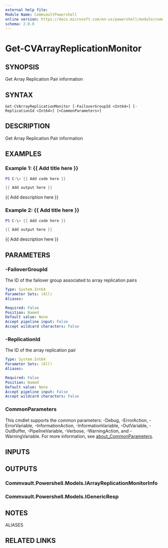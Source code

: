 ```yaml
---
external help file:
Module Name: CommvaultPowershell
online version: https://docs.microsoft.com/en-us/powershell/module/commvaultpowershell/get-cvarrayreplicationmonitor
schema: 2.0.0
---
```


# Get-CVArrayReplicationMonitor

## SYNOPSIS
Get Array Replication Pair information

## SYNTAX

```
Get-CVArrayReplicationMonitor [-FailoverGroupId <Int64>] [-ReplicationId <Int64>] [<CommonParameters>]
```

## DESCRIPTION
Get Array Replication Pair information

## EXAMPLES

### Example 1: {{ Add title here }}
```powershell
PS C:\> {{ Add code here }}

{{ Add output here }}
```

{{ Add description here }}

### Example 2: {{ Add title here }}
```powershell
PS C:\> {{ Add code here }}

{{ Add output here }}
```

{{ Add description here }}

## PARAMETERS

### -FailoverGroupId
The ID of the failover group associated to array replication pairs

```yaml
Type: System.Int64
Parameter Sets: (All)
Aliases:

Required: False
Position: Named
Default value: None
Accept pipeline input: False
Accept wildcard characters: False
```

### -ReplicationId
The ID of the array replication pair

```yaml
Type: System.Int64
Parameter Sets: (All)
Aliases:

Required: False
Position: Named
Default value: None
Accept pipeline input: False
Accept wildcard characters: False
```

### CommonParameters
This cmdlet supports the common parameters: -Debug, -ErrorAction, -ErrorVariable, -InformationAction, -InformationVariable, -OutVariable, -OutBuffer, -PipelineVariable, -Verbose, -WarningAction, and -WarningVariable. For more information, see [about_CommonParameters](http://go.microsoft.com/fwlink/?LinkID=113216).

## INPUTS

## OUTPUTS

### Commvault.Powershell.Models.IArrayReplicationMonitorInfo

### Commvault.Powershell.Models.IGenericResp

## NOTES

ALIASES

## RELATED LINKS

